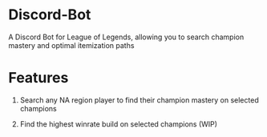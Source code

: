 # Discord-Bot

A Discord Bot for League of Legends, allowing you to search champion mastery and
optimal itemization paths

# Features

1. Search any NA region player to find their champion mastery on selected
   champions

2. Find the highest winrate build on selected champions (WIP)
